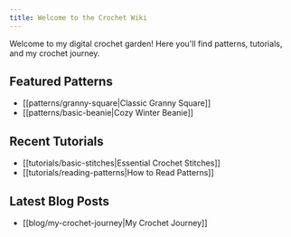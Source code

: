 ```yaml
---
title: Welcome to the Crochet Wiki
---
```


Welcome to my digital crochet garden! Here you'll find patterns, tutorials, and my crochet journey.

## Featured Patterns
- [[patterns/granny-square|Classic Granny Square]]
- [[patterns/basic-beanie|Cozy Winter Beanie]]

## Recent Tutorials
- [[tutorials/basic-stitches|Essential Crochet Stitches]]
- [[tutorials/reading-patterns|How to Read Patterns]]

## Latest Blog Posts
- [[blog/my-crochet-journey|My Crochet Journey]]
